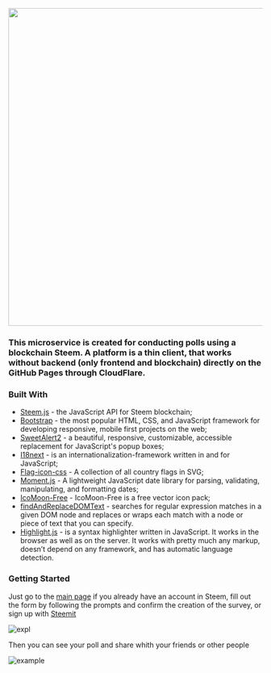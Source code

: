
<p align="center"><a href="https://steemitpolls.com/" target="_blank" width="640"><img width="630" src="https://steemitpolls.com/graphics/steemitpolls-color.svg"></a>
</p>

### This microservice is created for conducting polls using a blockchain Steem. A platform is a thin client, that works without backend (only frontend and blockchain) directly on the GitHub Pages through CloudFlare.
### Built With
* [Steem.js](https://github.com/steemit/steem-js) - the JavaScript API for Steem blockchain;
* [Bootstrap](https://github.com/twbs/bootstrap) - the most popular HTML, CSS, and JavaScript framework for developing responsive, mobile first projects on the web;
* [SweetAlert2](https://github.com/limonte/sweetalert2) - a beautiful, responsive, customizable, accessible replacement for JavaScript's popup boxes;
* [I18next](https://www.i18next.com) -  is an internationalization-framework written in and for JavaScript;
* [Flag-icon-css](https://github.com/lipis/flag-icon-css) -  A collection of all country flags in SVG;
* [Moment.js](https://github.com/moment/moment/) - A lightweight JavaScript date library for parsing, validating, manipulating, and formatting dates;
* [IcoMoon-Free](https://github.com/Keyamoon/IcoMoon-Free) - IcoMoon-Free is a free vector icon pack;
* [findAndReplaceDOMText](https://github.com/padolsey/findAndReplaceDOMText) - searches for regular expression matches in a given DOM node and replaces or wraps each match with a node or piece of text that you can specify.
* [Highlight.js](https://github.com/highlightjs/highlight.js)  -  is a syntax highlighter written in JavaScript. It works in the browser as well as on the server. It works with pretty much any markup, doesn’t depend on any framework, and has automatic language detection.

### Getting Started
Just go to the [main page](https://steemitpolls.com/#create) if you already have an account in Steem, fill out the form by following the prompts and confirm the creation of the survey, or sign up with [Steemit](https://steemit.com/)

![expl](https://user-images.githubusercontent.com/36364669/47428715-caacea80-d79c-11e8-8b55-e1ef67374c83.gif)

Then you can see your poll and share whith your friends or other people

![example](https://user-images.githubusercontent.com/36364669/47422412-3d14cf00-d78b-11e8-92e2-b3bd0a6313ae.gif)
